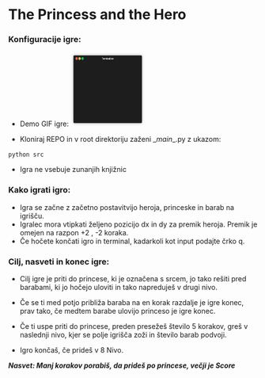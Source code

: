 # The Princess and the Hero
### Konfiguracije igre:

* Demo GIF igre: <img src="https://github.com/ethernal12/The-Princess-and-the-Hero/blob/implement_end_game_logic/game_demo.gif" width="150" height="150">

* Kloniraj REPO in v root direktoriju zaženi \__main__.py z ukazom: 
~~~
python src
~~~
* Igra ne vsebuje zunanjih knjižnic
### Kako igrati igro:
* Igra se začne z začetno postavitvijo heroja, princeske in barab na igrišču.
* Igralec mora vtipkati željeno pozicijo dx in dy za premik heroja. Premik je omejen na razpon +2 , -2 koraka.
* Če hočete končati igro in terminal, kadarkoli kot input podajte črko q.
### Cilj, nasveti in konec igre:
* Cilj igre je priti do princese, ki je označena s srcem, jo tako rešiti pred barabami, ki jo hočejo uloviti in tako napreduješ v drugi nivo.

* Če se ti med potjo približa baraba na en korak razdalje je igre konec, prav tako, če medtem barabe ulovijo princeso je igre konec.
* Če ti uspe priti do princese, preden presežeš število 5 korakov, greš v naslednji nivo, kjer se polje igrišča zoži in število barab podvoji.
* Igro končaš, če prideš v 8 Nivo.

***Nasvet: Manj korakov porabiš, da prideš po princese, večji je Score***
